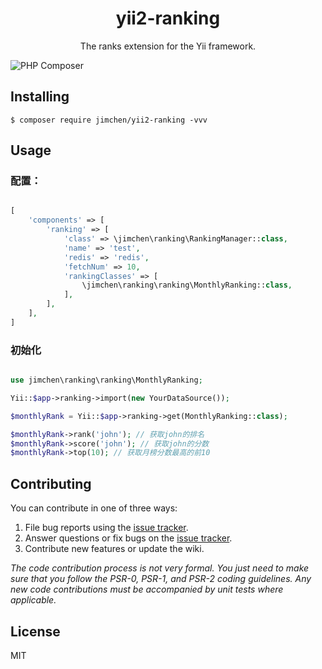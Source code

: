 <h1 align="center"> yii2-ranking </h1>

<p align="center"> The ranks extension for the Yii framework.</p>

![PHP Composer](https://github.com/JimChenWYU/yii2-ranking/workflows/PHP%20Composer/badge.svg)

## Installing

```shell
$ composer require jimchen/yii2-ranking -vvv
```

## Usage

### 配置：

```php

[
	'components' => [
		'ranking' => [
			'class' => \jimchen\ranking\RankingManager::class,
			'name' => 'test',
			'redis' => 'redis',
			'fetchNum' => 10,
			'rankingClasses' => [
				\jimchen\ranking\ranking\MonthlyRanking::class,
			],
		],
	],
]

```

### 初始化

```php

use jimchen\ranking\ranking\MonthlyRanking;

Yii::$app->ranking->import(new YourDataSource());

$monthlyRank = Yii::$app->ranking->get(MonthlyRanking::class);

$monthlyRank->rank('john'); // 获取john的排名
$monthlyRank->score('john'); // 获取john的分数
$monthlyRank->top(10); // 获取月榜分数最高的前10
```

## Contributing

You can contribute in one of three ways:

1. File bug reports using the [issue tracker](https://github.com/JimChenWYU/yii2-ranking/issues).
2. Answer questions or fix bugs on the [issue tracker](https://github.com/JimChenWYU/yii2-ranking/issues).
3. Contribute new features or update the wiki.

_The code contribution process is not very formal. You just need to make sure that you follow the PSR-0, PSR-1, and PSR-2 coding guidelines. Any new code contributions must be accompanied by unit tests where applicable._

## License

MIT